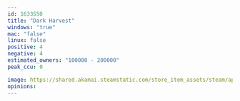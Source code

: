 ```yaml
---
id: 1633550
title: "Dark Harvest"
windows: "true"
mac: "false"
linux: false
positive: 4
negative: 4
estimated_owners: "100000 - 200000"
peak_ccu: 0

image: https://shared.akamai.steamstatic.com/store_item_assets/steam/apps/1633550/header.jpg?t=1650416113
opinions:
---
```


